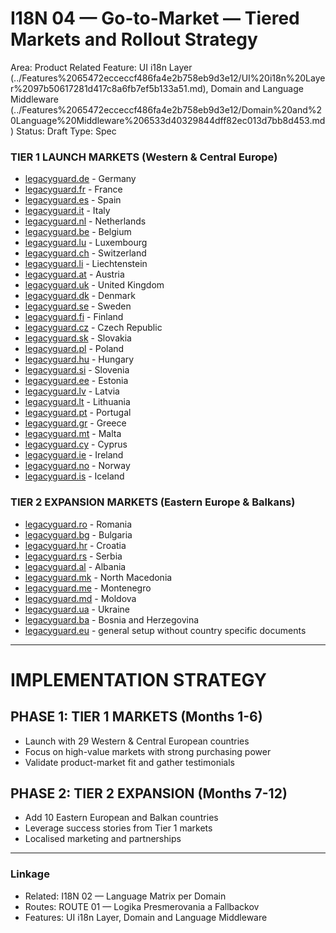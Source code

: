 # I18N 04 — Go-to-Market — Tiered Markets and Rollout Strategy

Area: Product
Related Feature: UI i18n Layer (../Features%2065472ecceccf486fa4e2b758eb9d3e12/UI%20i18n%20Layer%2097b50617281d417c8a6fb7ef5b133a51.md), Domain and Language Middleware (../Features%2065472ecceccf486fa4e2b758eb9d3e12/Domain%20and%20Language%20Middleware%206533d40329844dff82ec013d7bb8d453.md)
Status: Draft
Type: Spec

### TIER 1 LAUNCH MARKETS (Western & Central Europe)

- [legacyguard.de](http://legacyguard.de) - Germany
- [legacyguard.fr](http://legacyguard.fr) - France
- [legacyguard.es](http://legacyguard.es) - Spain
- [legacyguard.it](http://legacyguard.it) - Italy
- [legacyguard.nl](http://legacyguard.nl) - Netherlands
- [legacyguard.be](http://legacyguard.be) - Belgium
- [legacyguard.lu](http://legacyguard.lu) - Luxembourg
- [legacyguard.ch](http://legacyguard.ch) - Switzerland
- [legacyguard.li](http://legacyguard.li) - Liechtenstein
- [legacyguard.at](http://legacyguard.at) - Austria
- [legacyguard.uk](http://legacyguard.uk) - United Kingdom
- [legacyguard.dk](http://legacyguard.dk) - Denmark
- [legacyguard.se](http://legacyguard.se) - Sweden
- [legacyguard.fi](http://legacyguard.fi) - Finland
- [legacyguard.cz](http://legacyguard.cz) - Czech Republic
- [legacyguard.sk](http://legacyguard.sk) - Slovakia
- [legacyguard.pl](http://legacyguard.pl) - Poland
- [legacyguard.hu](http://legacyguard.hu) - Hungary
- [legacyguard.si](http://legacyguard.si) - Slovenia
- [legacyguard.ee](http://legacyguard.ee) - Estonia
- [legacyguard.lv](http://legacyguard.lv) - Latvia
- [legacyguard.lt](http://legacyguard.lt) - Lithuania
- [legacyguard.pt](http://legacyguard.pt) - Portugal
- [legacyguard.gr](http://legacyguard.gr) - Greece
- [legacyguard.mt](http://legacyguard.mt) - Malta
- [legacyguard.cy](http://legacyguard.cy) - Cyprus
- [legacyguard.ie](http://legacyguard.ie) - Ireland
- [legacyguard.no](http://legacyguard.no) - Norway
- [legacyguard.is](http://legacyguard.is) - Iceland

### TIER 2 EXPANSION MARKETS (Eastern Europe & Balkans)

- [legacyguard.ro](http://legacyguard.ro) - Romania
- [legacyguard.bg](http://legacyguard.bg) - Bulgaria
- [legacyguard.hr](http://legacyguard.hr) - Croatia
- [legacyguard.rs](http://legacyguard.rs) - Serbia
- [legacyguard.al](http://legacyguard.al) - Albania
- [legacyguard.mk](http://legacyguard.mk) - North Macedonia
- [legacyguard.me](http://legacyguard.me) - Montenegro
- [legacyguard.md](http://legacyguard.md) - Moldova
- [legacyguard.ua](http://legacyguard.ua) - Ukraine
- [legacyguard.ba](http://legacyguard.ba) - Bosnia and Herzegovina
- [legacyguard.eu](http://legacyguard.eu) - general setup without country specific documents

---

# IMPLEMENTATION STRATEGY

## PHASE 1: TIER 1 MARKETS (Months 1-6)

- Launch with 29 Western & Central European countries
- Focus on high-value markets with strong purchasing power
- Validate product-market fit and gather testimonials

## PHASE 2: TIER 2 EXPANSION (Months 7-12)

- Add 10 Eastern European and Balkan countries
- Leverage success stories from Tier 1 markets
- Localised marketing and partnerships

---

### Linkage

- Related: I18N 02 — Language Matrix per Domain
- Routes: ROUTE 01 — Logika Presmerovania a Fallbackov
- Features: UI i18n Layer, Domain and Language Middleware